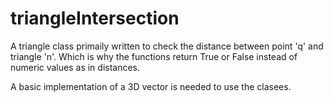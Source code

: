 # triangleIntersection
A triangle class primaily written to check the distance between point 'q' and triangle 'n'.
Which is why the functions return True or False instead of numeric values as in distances.

A basic implementation of a 3D vector is needed to use the clasees.
